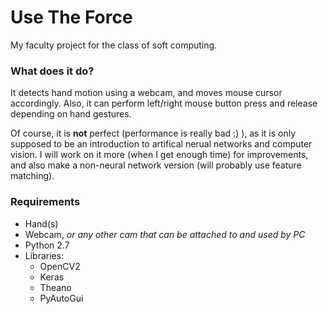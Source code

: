 # Use The Force
My faculty project for the class of soft computing.

### What does it do?
It detects hand motion using a webcam, and moves mouse cursor
accordingly. Also, it can perform left/right mouse button press and release 
depending on hand gestures.

Of course, it is **not** perfect (performance is really bad :) ), as it is only supposed to be an introduction to artifical nerual networks and computer vision. I will work on it more (when I get enough time) for improvements, and also make a non-neural network version (will probably use feature matching). 

### Requirements
* Hand(s)
* Webcam, *or any other cam that can be attached to and used by PC*
* Python 2.7
* Libraries:
    * OpenCV2
    * Keras
    * Theano
    * PyAutoGui
